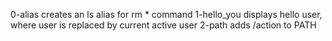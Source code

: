 0-alias creates an ls alias for rm * command
1-hello_you displays hello user, where user is replaced by current active user
2-path adds /action to PATH
